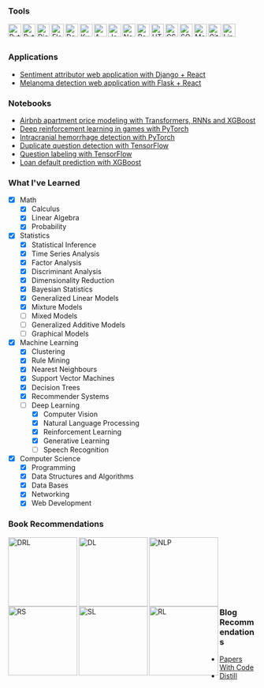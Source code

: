 ### Tools
<!--- alt icon source https://raw.githubusercontent.com/github/explore/80688e429a7d4ef2fca1e82350fe8e3517d3494d/topics/git/git.png) --->

<img align="left" alt="Python" width="26px" src="https://cdn.jsdelivr.net/npm/simple-icons@3.4.0/icons/python.svg" />
<img align="left" alt="Pytorch" width="26px" src="https://cdn.jsdelivr.net/npm/simple-icons@3.4.0/icons/pytorch.svg" />
<img align="left" alt="Django" width="26px" src="https://cdn.jsdelivr.net/npm/simple-icons@3.4.0/icons/django.svg" />
<img align="left" alt="Flask" width="26px" src="https://cdn.jsdelivr.net/npm/simple-icons@3.4.0/icons/flask.svg" />
<img align="left" alt="Docker" width="26px" src="https://cdn.jsdelivr.net/npm/simple-icons@3.4.0/icons/docker.svg" />
<img align="left" alt="Kubernetes" width="26px" src="https://cdn.jsdelivr.net/npm/simple-icons@3.4.0/icons/kubernetes.svg" />
<img align="left" alt="AWS" width="26px" src="https://cdn.jsdelivr.net/npm/simple-icons@3.4.0/icons/amazonaws.svg" />
<img align="left" alt="JavaScript" width="26px" src="https://cdn.jsdelivr.net/npm/simple-icons@3.4.0/icons/javascript.svg" />
<img align="left" alt="Node.js" width="26px" src="https://cdn.jsdelivr.net/npm/simple-icons@3.4.0/icons/node-dot-js.svg" />
<img align="left" alt="React" width="26px" src="https://cdn.jsdelivr.net/npm/simple-icons@3.4.0/icons/react.svg" />
<img align="left" alt="HTML5" width="26px" src="https://cdn.jsdelivr.net/npm/simple-icons@3.4.0/icons/html5.svg" />
<img align="left" alt="CSS3" width="26px" src="https://cdn.jsdelivr.net/npm/simple-icons@3.4.0/icons/css3.svg" />
<img align="left" alt="SQL" width="26px" src="https://image.flaticon.com/icons/svg/29/29594.svg" />
<img align="left" alt="MongoDB" width="26px" src="https://cdn.jsdelivr.net/npm/simple-icons@3.4.0/icons/mongodb.svg" />
<img align="left" alt="Git" width="26px" src="https://cdn.jsdelivr.net/npm/simple-icons@3.4.0/icons/git.svg" />
<img align="left" alt="Linux" width="26px" src="https://cdn.jsdelivr.net/npm/simple-icons@3.4.0/icons/linux.svg" />

<br />
<br />

### Applications
- [Sentiment attributor web application with Django + React](https://github.com/Anntey/sentiment-attributor-webapp)
- [Melanoma detection web application with Flask + React](https://github.com/Anntey/melanoma-detector-webapp)

### Notebooks
- [Airbnb apartment price modeling with Transformers, RNNs and XGBoost](https://github.com/Anntey/school-thesis)
- [Deep reinforcement learning in games with PyTorch](https://github.com/Anntey/experiments-reinforcement-learning)
- [Intracranial hemorrhage detection with PyTorch](https://github.com/Anntey/kaggle-hemorrhage-classification)
- [Duplicate question detection with TensorFlow](https://github.com/Anntey/kaggle-duplicate-identification)
- [Question labeling with TensorFlow](https://github.com/Anntey/kaggle-question-labeling)
- [Loan default prediction with XGBoost](https://github.com/Anntey/kaggle-default-prediction)

### What I've Learned
- [x] Math
    - [x] Calculus
    - [x] Linear Algebra
    - [x] Probability
- [x] Statistics
    - [x] Statistical Inference
    - [x] Time Series Analysis
    - [x] Factor Analysis
    - [x] Discriminant Analysis
    - [x] Dimensionality Reduction
    - [x] Bayesian Statistics
    - [x] Generalized Linear Models
    - [x] Mixture Models
    - [ ] Mixed Models
    - [ ] Generalized Additive Models
    - [ ] Graphical Models
- [x] Machine Learning
    - [x] Clustering
    - [x] Rule Mining
    - [x] Nearest Neighbours
    - [x] Support Vector Machines
    - [x] Decision Trees
    - [x] Recommender Systems
    - [ ] Deep Learning
        - [x] Computer Vision
        - [x] Natural Language Processing
        - [x] Reinforcement Learning
        - [x] Generative Learning
        - [ ] Speech Recognition
- [x] Computer Science
    - [x] Programming
    - [x] Data Structures and Algorithms
    - [x] Data Bases
    - [x] Networking
    - [x] Web Development
    
### Book Recommendations
<a href="https://www.amazon.com/Deep-Reinforcement-Learning-Action-Alexander/dp/1617295434/ref=sr_1_1?dchild=1&keywords=deep+reinforcement+learning+in+action&qid=1598286033&sr=8-1
"><img align="left" alt="DRL" height="140px" src="https://images.manning.com/book/1/b0603d7-c774-4e5f-9b9c-122ef05ade14/Zai-DRL-HI.png" /></a>
<a href="https://www.amazon.com/Deep-Learning-Python-Francois-Chollet/dp/1617294438/ref=sr_1_2?dchild=1&keywords=deep+learning+with+python&qid=1598286173&sr=8-2
"><img align="left" alt="DL" height="140px" src="https://images.manning.com/book/7/65fca1c-6826-472d-bbea-c1d4a7b3c570/Chollet-DLP-HI.png" /></a>
<a href="https://www.amazon.com/Deep-Learning-NLP-Speech-Recognition/dp/3030145980/ref=sr_1_1?crid=2ZKU2YHEUS49O&dchild=1&keywords=deep+learning+for+nlp+and+speech+recognition&qid=1598286217&sprefix=deep+learning+for+nlp+and%2Caps%2C273&sr=8-1
"><img align="left" alt="NLP" height="140px" src="https://images-na.ssl-images-amazon.com/images/I/51Mf6S6C4tL.jpg" /></a>
<a href="https://www.amazon.com/Recommender-Systems-Textbook-Charu-Aggarwal/dp/3319296574/ref=sr_1_1?crid=3UZE76QO7OCSD&dchild=1&keywords=recommender+systems+aggarwal&qid=1598286272&sprefix=aggarwal+recomme%2Caps%2C259&sr=8-1"><img align="left" alt="RS" height="140px" src="https://img1.od-cdn.com/ImageType-100/7614-1/%7B8A97FEEB-0425-492D-805E-80DBFF3D5B75%7DImg100.jpg" /></a>
<a href="https://www.amazon.com/Elements-Statistical-Learning-Prediction-Statistics/dp/0387848576/ref=sr_1_1?crid=303WWTDN3NLXF&dchild=1&keywords=elements+of+statistical+learning&qid=1598286105&sprefix=elements+of+sta%2Caps%2C334&sr=8-1
"><img align="left" alt="SL" height="140px" src="https://pbs.twimg.com/media/EX8gmK1WkAMH9n3.jpg" /></a>
<a href="https://www.amazon.com/Reinforcement-Learning-Introduction-Adaptive-Computation/dp/0262039249/ref=sr_1_1?dchild=1&keywords=reinforcement+learning&qid=1598285936&sr=8-1
"><img align="left" alt="RL" height="140px" src="https://mitpress.mit.edu/sites/default/files/styles/large_book_cover/http/mitp-content-server.mit.edu%3A18180/books/covers/cover/%3Fcollid%3Dbooks_covers_0%26isbn%3D9780262039246%26type%3D.jpg?itok=JyyOZwhR" /></a>

<br />
<br />
<br />
<br />
<br />
<br />
<br />

### Blog Recommendations
- [Papers With Code](https://paperswithcode.com/)
- [Distill](https://distill.pub/)
